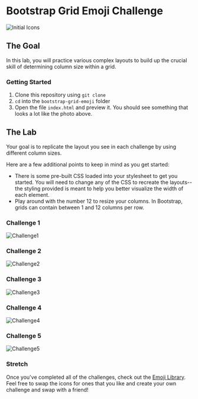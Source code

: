 # Bootstrap Grid Emoji Challenge



![Initial Icons](https://raw.githubusercontent.com/upperlinecode/bootstrap-grid-icon-practice/main/icon_start.png)

## The Goal
In this lab, you will practice various complex layouts to build up the crucial skill of determining column size within a grid.

### Getting Started

1. Clone this repository using `git clone`
2. `cd` into the `bootstrap-grid-emoji` folder
3. Open the file `index.html` and preview it. You should see something that looks a lot like the photo above. 

## The Lab
Your goal is to replicate the layout you see in each challenge by using different column sizes.

Here are a few additional points to keep in mind as you get started:
* There is some pre-built CSS loaded into your stylesheet to get you started. You will need to change any of the CSS to recreate the layouts--the styling provided is meant to help you better visualize the width of each element. 
* Play around with the number 12 to resize your columns. In Bootstrap, grids can contain between 1 and 12 columns per row. 

### Challenge 1
![Challenge1](https://raw.githubusercontent.com/upperlinecode/bootstrap-grid-icon-practice/main/challenge1.png)
### Challenge 2
![Challenge2](https://raw.githubusercontent.com/upperlinecode/bootstrap-grid-icon-practice/main/challenge2.png)
### Challenge 3
![Challenge3](https://raw.githubusercontent.com/upperlinecode/bootstrap-grid-icon-practice/main/challenge3.png)
### Challenge 4
![Challenge4](https://raw.githubusercontent.com/upperlinecode/bootstrap-grid-icon-practice/main/challenge4.png)
### Challenge 5
![Challenge5](https://raw.githubusercontent.com/upperlinecode/bootstrap-grid-icon-practice/main/challenge5.png)

### Stretch
Once you've completed all of the challenges, check out the <a href="https://emoji-css.afeld.me/">Emoji Library</a>. Feel free to swap the icons for ones that you like and create your own challenge and swap with a friend!

